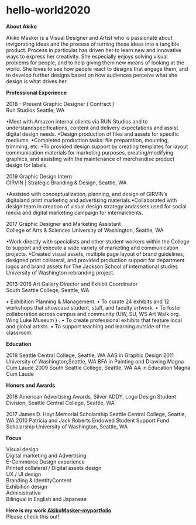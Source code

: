 # hello-world2020

<strong>About Akiko</strong><br>

Akiko Masker is a Visual Designer and Artist who is passionate about invigorating ideas and the process of turning those ideas into a tangible product. Process in particular has driven her to learn new and innovative ways to express her creativity. She especially enjoys solving visual problems for people, and to help giving them new means of looking at the world.  She loves to see how people react to designs that engage them, and to develop further designs based on how audiences perceive what she design is what drives her.

<strong>Professional Experience</strong><br>

2018 – Present Graphic Designer ( Contract )<br>
Run Studios Seattle, WA

•Meet with Amazon internal clients via RUN Studios and to understandspecifications, content and delivery expectations and assist digital design needs.
•Design production of files and assets for specific mediums.
•Completed production tasks: file preparation, mounting, trimming, etc.
•To provided design support by creating templates for layout communication materials for marketing purposes, creating/modifying graphics, and assisting with the maintenance of merchandise product design for labels.

2019 Graphic Design Intern<br>
GIRVIN | Strategic Branding & Design, Seattle, WA

•Assisted with conceptualization, planning, and design of GIRVIN’s digitaland print marketing and advertising materials.•Collaborated with design team in creation of visual design strategy andassets used for social media and digital marketing campaign for internalclients.

2017 Graphic Designer and Marketing Assistant<br>
College of Arts & Sciences University of Washington, Seattle, WA

•Work directly with specialists and other student workers within the College to support and execute a wide variety of marketing and communication projects.
•Created visual assets, multiple page layout of brand guidelines, designed print collateral, and provided production support for department logos and brand assets for The Jackson School of international studies University of Washington rebranding project.

2013-2016 Art Gallery Director and Exhibit Coordinator<br>
South Seattle College, Seattle, WA

• Exhibition Planning & Management.
• To curate 24 exhibits and 12 workshops that showcase student, staff, and faculty artwork.
• To foster collaboration across campus and community (UW, SU, WS Art Walk org. Wing Luke Museum ) .
• To create professional exhibits that feature local and global artists.
• To support teaching and learning outside of the classroom.

<strong>Education</strong><br>

2018 Seattle Central College, Seattle, WA
AAS in Graphic Design
2011 University of Washington,Seattle, WA
BFA in Painting and Drawing
Magna Cum Laude
2009 South Seattle College, Seattle, WA
AA in Education
Magna Cum Laude

<strong>Honors and Awards</strong><br>

2018 American Advertising Awards,
Silver ADDY, Logo Design
Student Division, Seattle Central College, Seattle, WA

2017 James D. Hoyt Memorial Scholarship
Seattle Central College, Seattle, WA
2010 Patricia and Jack Roberts Endowed Student Support Fund Scholarship
University of Washington, Seattle, WA

<strong>Focus</strong><br>

Visual design<br>
Digital marketing and Advertising<br>
E-Commerce Design experience<br>
Printed collateral / Digital assets design<br>
UX / UI design<br>
Branding & IdentityContent<br>
Exhibition design<br>
Administrative<br>
Bilingual in English and Japanese<br>

<p><strong> Here is my work <a href="https://akikomasker.myportfolio.com/projects">AkikoMasker-myportfolio</a></strong><br />
Please check this out!</p>

